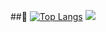 ##👋
[![Top Langs](https://github-readme-stats.vercel.app/api/top-langs/?username=codenamegyoungho)](https://github.com/codenamegyoungho/codenamegyoungho)
<img src="https://capsule-render.vercel.app/api?type=wave&color=auto&height=300&section=header&text=Codename%20gyeongho&fontSize=90" />



<!--
**codenamegyoungho/codenamegyoungho** is a ✨ _special_ ✨ repository because its `README.md` (this file) appears on your GitHub profile.

Here are some ideas to get you started:

- 🔭 I’m currently working on ...
- 🌱 I’m currently learning ...
- 👯 I’m looking to collaborate on ...
- 🤔 I’m looking for help with ...
- 💬 Ask me about ...
- 📫 How to reach me: ...
- 😄 Pronouns: ...
- ⚡ Fun fact: ...
-->
